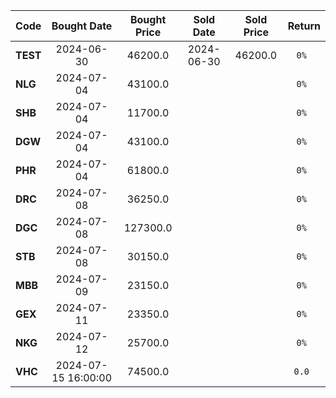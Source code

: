 
| Code  | Bought Date | Bought Price | Sold Date   | Sold Price   | Return  |
| ------|:-----------:|:------------:|:-----------:|:------------:|:-------:|
| **TEST**  | 2024-06-30  | 46200.0      | 2024-06-30  | 46200.0      | `0% `     |
| **NLG**  | 2024-07-04  | 43100.0      |   |       | `0% `     |
| **SHB**  | 2024-07-04  | 11700.0      |   |       | `0% `     |
| **DGW**  | 2024-07-04  | 43100.0      |   |       | `0% `     |
| **PHR**  | 2024-07-04  | 61800.0      |   |       | `0% `     |
| **DRC**  | 2024-07-08  | 36250.0      |   |       | `0% `     |
| **DGC**  | 2024-07-08  | 127300.0     |   |       | `0% `     |
| **STB**  | 2024-07-08  | 30150.0      |   |       | `0% `     |
| **MBB**  | 2024-07-09  | 23150.0      |   |       | `0% `     |
| **GEX**  | 2024-07-11  | 23350.0      |   |       | `0% `     |
| **NKG**  | 2024-07-12  | 25700.0      |   |       | `0% `     |
| **VHC**  | 2024-07-15 16:00:00  | 74500.0      |   |       | `0.0 `     |
